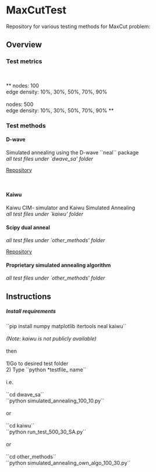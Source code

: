 # MaxCutTest
 Repository for various testing methods for MaxCut problem:

<h2> Overview </h2>
<h3>Test metrics</h3>
<br>
 
 **
 nodes: 100
 <br>
 edge density: 10%, 30%, 50%, 70%, 90%
 <br><br>
 nodes: 500
 <br>
 edge density: 10%, 30%, 50%, 70%, 90%
 **
<br>
<h3>Test methods</h3>
<h4>D-wave </h4>
Simulated annealing using the D-wave ``neal`` package<br>
<em>all test files under `dwave_sa' folder</em> 

[Repository](https://github.com/dwavesystems/dwave-neal)

<br> 
<h4>Kaiwu </h4>
Kaiwu CIM- simulator and Kaiwu Simulated Annealing  <br>
<em>all test files under `kaiwu' folder</em> 

<h4> Scipy dual anneal </h4>
<em> all test files under `other_methods' folder</em> 

[Repository](https://docs.scipy.org/doc/scipy/reference/generated/scipy.optimize.dual_annealing.html)
<h4> Proprietary simulated annealing algorithm </h4>
<em> all test files under `other_methods' folder</em> 


 <h2>Instructions</h2>
<h5>Install requirements</h5>
 ``pip install numpy matplotlib itertools neal kaiwu`` <br><br>
 <em> (Note: kaiwu is not publicly available)</em>
<br><br>
 then
<br><br>
 1)Go to desired test folder <br>
 2) Type ``python *testfile_ name`` <br>
<br>
i.e. <br><br> 
``cd dwave_sa``<br>
``python simulated_annealing_100_10.py``
<br><br>
or
<br><br>
``cd kaiwu`` <br>
``python run_test_500_30_SA.py``
<br><br>
or
<br><br>
``cd other_methods``<br>
``python simulated_annealing_own_algo_100_30.py``
